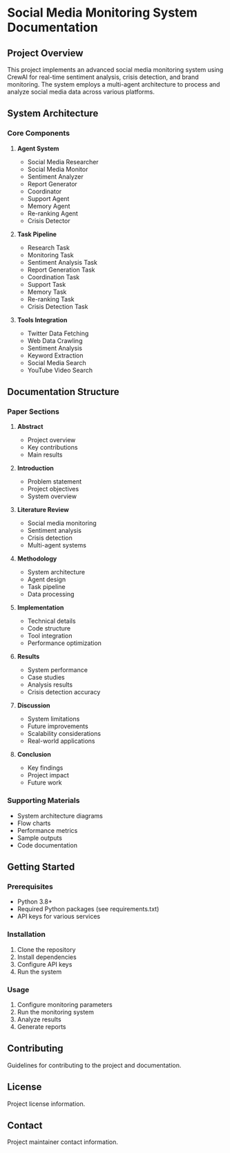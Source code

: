# Social Media Monitoring System Documentation

## Project Overview
This project implements an advanced social media monitoring system using CrewAI for real-time sentiment analysis, crisis detection, and brand monitoring. The system employs a multi-agent architecture to process and analyze social media data across various platforms.

## System Architecture

### Core Components
1. **Agent System**
   - Social Media Researcher
   - Social Media Monitor
   - Sentiment Analyzer
   - Report Generator
   - Coordinator
   - Support Agent
   - Memory Agent
   - Re-ranking Agent
   - Crisis Detector

2. **Task Pipeline**
   - Research Task
   - Monitoring Task
   - Sentiment Analysis Task
   - Report Generation Task
   - Coordination Task
   - Support Task
   - Memory Task
   - Re-ranking Task
   - Crisis Detection Task

3. **Tools Integration**
   - Twitter Data Fetching
   - Web Data Crawling
   - Sentiment Analysis
   - Keyword Extraction
   - Social Media Search
   - YouTube Video Search

## Documentation Structure

### Paper Sections
1. **Abstract**
   - Project overview
   - Key contributions
   - Main results

2. **Introduction**
   - Problem statement
   - Project objectives
   - System overview

3. **Literature Review**
   - Social media monitoring
   - Sentiment analysis
   - Crisis detection
   - Multi-agent systems

4. **Methodology**
   - System architecture
   - Agent design
   - Task pipeline
   - Data processing

5. **Implementation**
   - Technical details
   - Code structure
   - Tool integration
   - Performance optimization

6. **Results**
   - System performance
   - Case studies
   - Analysis results
   - Crisis detection accuracy

7. **Discussion**
   - System limitations
   - Future improvements
   - Scalability considerations
   - Real-world applications

8. **Conclusion**
   - Key findings
   - Project impact
   - Future work

### Supporting Materials
- System architecture diagrams
- Flow charts
- Performance metrics
- Sample outputs
- Code documentation

## Getting Started

### Prerequisites
- Python 3.8+
- Required Python packages (see requirements.txt)
- API keys for various services

### Installation
1. Clone the repository
2. Install dependencies
3. Configure API keys
4. Run the system

### Usage
1. Configure monitoring parameters
2. Run the monitoring system
3. Analyze results
4. Generate reports

## Contributing
Guidelines for contributing to the project and documentation.

## License
Project license information.

## Contact
Project maintainer contact information. 